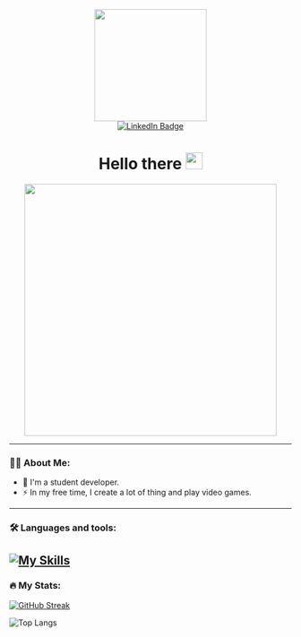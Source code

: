 <div id="header" align="center"> 
  <img src="https://media.giphy.com/media/ZVik7pBtu9dNS/giphy.gif" width="200">
  
  <div id="badges">
    <a href = "https://www.linkedin.com/in/adrien-bernard-268543162/" align="center">
      <img src="https://img.shields.io/badge/LinkedIn-blue?style=for-the-badge&logo=linkedin&logoColor=white" alt="LinkedIn Badge"/>
    </a>
  </div>
  <h1> Hello there 
    <img src="https://media.giphy.com/media/hvRJCLFzcasrR4ia7z/giphy.gif" width="30px"/>
  </h1>
</div>

<div align="center">
  <img src="https://media.giphy.com/media/1C8bHHJturSx2/giphy.gif" width="450">
</div>

---

### :man_technologist: About Me:

- :telescope: I'm a student developer.
- :zap: In my free time, I create a lot of thing and play video games.

---

### :hammer_and_wrench: Languages and tools:
[![My Skills](https://skillicons.dev/icons?i=arduino,cs,js,html,css,figma,idea,java,py,raspberrypi,unity,visualstudio)](https://skillicons.dev)
---

### :fire: My Stats:

[![GitHub Streak](https://streak-stats.demolab.com?user=PoneyDesAlpes&theme=gruvbox_duo&border_radius=10)](https://git.io/streak-stats)

![Top Langs](https://github-readme-stats.vercel.app/api/top-langs/?username=PoneyDesAlpes&theme=tokyonight)
